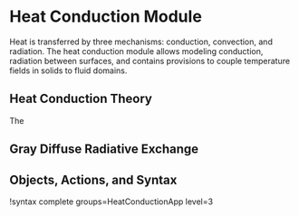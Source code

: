 # Heat Conduction Module

Heat is transferred by three mechanisms: conduction, convection, and radiation. The heat conduction module allows modeling conduction, radiation between surfaces, and contains
provisions to couple temperature fields in solids to fluid domains.

## Heat Conduction Theory

The

## Gray Diffuse Radiative Exchange

## Objects, Actions, and Syntax

!syntax complete groups=HeatConductionApp level=3
